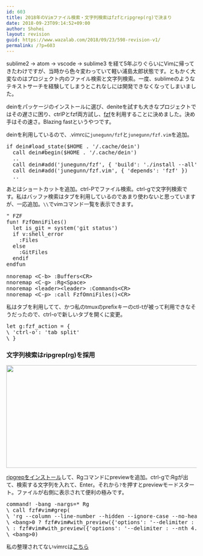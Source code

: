 ```yaml
---
id: 603
title: 2018年のVimファイル検索・文字列検索はfzfとripgrep(rg)で決まり
date: 2018-09-23T09:14:52+09:00
author: Shohei
layout: revision
guid: https://www.wazalab.com/2018/09/23/598-revision-v1/
permalink: /?p=603
---
```

sublime2 -> atom -> vscode -> sublime3 を経て5年ぶりぐらいにVimに帰ってきたわけですが、当時から色々変わっていて軽い浦島太郎状態です。ともかく大変なのはプロジェクト内のファイル検索と文字列検索。一度、sublimeのようなテキストサーチを経験してしまうとこれなしには開発できなくなってしまいました。

deinをパッケージのインストールに選び、deniteを試すも大きなプロジェクトではその遅さに困り、ctrlPとfzf両方試し、[fzf](https://github.com/junegunn/fzf)を利用することに決めました。決め手はその速さ。Blazing fastというやつです。

deinを利用しているので、.vimrcに`junegunn/fzf`と`junegunn/fzf.vim`を追加。

 
<pre class="lang:vim decode:true " >if dein#load_state($HOME . '/.cache/dein')
  call dein#begin($HOME . '/.cache/dein')
  ..
  call dein#add('junegunn/fzf', { 'build': './install --all', 'merged': 0 })
  call dein#add('junegunn/fzf.vim', { 'depends': 'fzf' })
  ..</pre> 


あとはショートカットを追加。ctrl-Pでファイル検索。ctrl-gで文字列検索です。私はバッファ検索はタブを利用しているのであまり使わないと思っていますが、一応追加。`\\`でvimコマンド一覧を表示できます。

 
<pre class="lang:vim decode:true " >" FZF
fun! FzfOmniFiles()
  let is_git = system('git status')
  if v:shell_error
    :Files
  else
    :GitFiles
  endif
endfun

nnoremap &lt;C-b&gt; :Buffers&lt;CR&gt;
nnoremap &lt;C-g&gt; :Rg&lt;Space&gt;
nnoremap &lt;leader&gt;&lt;leader&gt; :Commands&lt;CR&gt;
nnoremap &lt;C-p&gt; :call FzfOmniFiles()&lt;CR&gt;</pre> 


私はタブを利用してて、かつ私のtmuxのprefixキーのctl-tが被って利用できなそうだったので、ctrl-oで新しいタブを開くに変更。

 
<pre class="lang:vim decode:true " >let g:fzf_action = {
\ 'ctrl-o': 'tab split'
\ }
</pre> 


### 文字列検索はripgrep(rg)を採用

<img src="https://www.wazalab.com/wp-content/uploads/2018/09/スクリーンショット-2018-09-23-8.47.53-1024x272.png" alt="" width="1024" height="272" class="alignnone size-large wp-image-601" />

[ripgrepをインストール](https://www.wazalab.com/2018/09/23/ubuntu-grep%E3%81%8B%E3%82%89silver-searcherag%E3%80%822018%E5%B9%B4%E3%81%AFripgreprg%E3%82%92%E3%82%A4%E3%83%B3%E3%82%B9%E3%83%88%E3%83%BC%E3%83%AB%E3%81%99%E3%82%8B/)して、Rgコマンドにpreviewを追加。ctrl-gで:Rgが出て、検索する文字列を入れて、Enter。それから`?`を押すとpreviewモードスタート。ファイルが右側に表示されて便利の極みです。


<pre class="lang:vim decode:true " >command! -bang -nargs=* Rg
\ call fzf#vim#grep(
\ 'rg --column --line-number --hidden --ignore-case --no-heading --color=always '.shellescape(&lt;q-args&gt;), 1,
\ &lt;bang&gt;0 ? fzf#vim#with_preview({'options': '--delimiter : --nth 4..'}, 'up:60%')
\ : fzf#vim#with_preview({'options': '--delimiter : --nth 4..'}, 'right:50%:hidden', '?'),
\ &lt;bang&gt;0)</pre> 


私の整理されてないvimrcは[こちら](https://github.com/shohey1226/dotfiles/blob/master/.vimrc)
